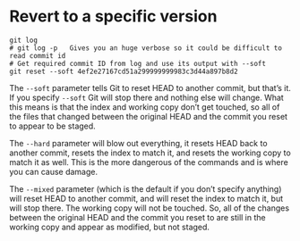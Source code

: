 
# Revert to a specific version
```
git log
# git log -p   Gives you an huge verbose so it could be difficult to read commit id
# Get required commit ID from log and use its output with --soft
git reset --soft 4ef2e27167cd51a299999999983c3d44a897b8d2
```

The `--soft` parameter tells Git to reset HEAD to another commit, but that’s it.
If you specify `--soft` Git will stop there and nothing else will change.
What this means is that the index and working copy don’t get touched, so all of the
files that changed between the original HEAD and the commit you reset to appear to be staged.

The `--hard` parameter will blow out everything, it resets HEAD back to another commit,
resets the index to match it, and resets the working copy to match it as well.
This is the more dangerous of the commands and is where you can cause damage.

The `--mixed` parameter (which is the default if you don’t specify anything) will reset
HEAD to another commit, and will reset the index to match it, but will stop there.
The working copy will not be touched. So, all of the changes between the original HEAD
and the commit you reset to are still in the working copy and appear as modified, but not staged.
